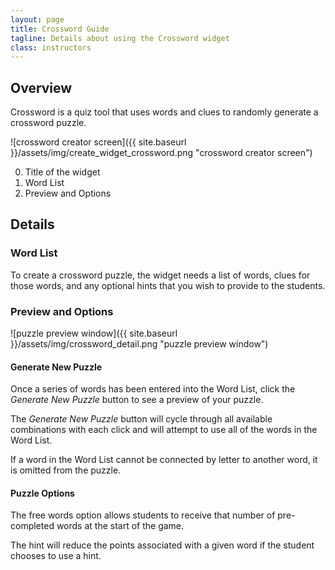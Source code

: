 ```yaml
---
layout: page
title: Crossword Guide
tagline: Details about using the Crossword widget
class: instructors
---
```



## Overview ##

Crossword is a quiz tool that uses words and clues to randomly generate a crossword puzzle.

![crossword creator screen]({{ site.baseurl }}/assets/img/create_widget_crossword.png "crossword creator screen")

0. Title of the widget
0. Word List
0. Preview and Options

## Details ##

### Word List ###

To create a crossword puzzle, the widget needs a list of words, clues for those words, and any optional hints that you wish to provide to the students.

### Preview and Options ###

![puzzle preview window]({{ site.baseurl }}/assets/img/crossword_detail.png "puzzle preview window")

#### Generate New Puzzle ####

Once a series of words has been entered into the Word List, click the *Generate New Puzzle* button to see a preview of your puzzle.

The *Generate New Puzzle* button will cycle through all available combinations with each click and will attempt to use all of the words in the Word List.

If a word in the Word List cannot be connected by letter to another word, it is omitted from the puzzle.

#### Puzzle Options ####

The free words option allows students to receive that number of pre-completed words at the start of the game.

The hint will reduce the points associated with a given word if the student chooses to use a hint.
